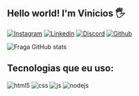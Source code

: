 ## Hello world! I'm Vinicios 🖐️


[![Instagram](https://img.shields.io/badge/Instagram-E4405F?style=for-the-badge&logo=instagram&logoColor=white)](https://instagram.com/vinicioscode)
[![Linkedin](https://img.shields.io/badge/LinkedIn-0077B5?style=for-the-badge&logo=linkedin&logoColor=white)](https://www.linkedin.com/in/vinicios-sousa-87908725b/)
[![Discord](https://img.shields.io/badge/Discord-7289DA?style=for-the-badge&logo=discord&logoColor=white)](#)
[![Github](https://img.shields.io/badge/GitHub-100000?style=for-the-badge&logo=github&logoColor=white)](https://github.com/vinicios7)

![Fraga GitHub stats](https://github-readme-stats.vercel.app/api?username=vinicios7&show_icons=true&theme=onedark&count_private=true)

## Tecnologias que eu uso:

<div style="display: inline_block">
  <img align="center" alt="html5" src="https://img.shields.io/badge/HTML5-E34F26?style=for-the-badge&logo=html5&logoColor=white" />
  <img align="center" alt="css" src="https://img.shields.io/badge/CSS3-1572B6?style=for-the-badge&logo=css3&logoColor=white" />
  <img align="center" alt="js" src="https://img.shields.io/badge/JavaScript-F7DF1E?style=for-the-badge&logo=javascript&logoColor=black" />
  <img align="center" alt="nodejs" src="https://img.shields.io/badge/Node.js-43853D?style=for-the-badge&logo=node.js&logoColor=white" />
</div><br/>
